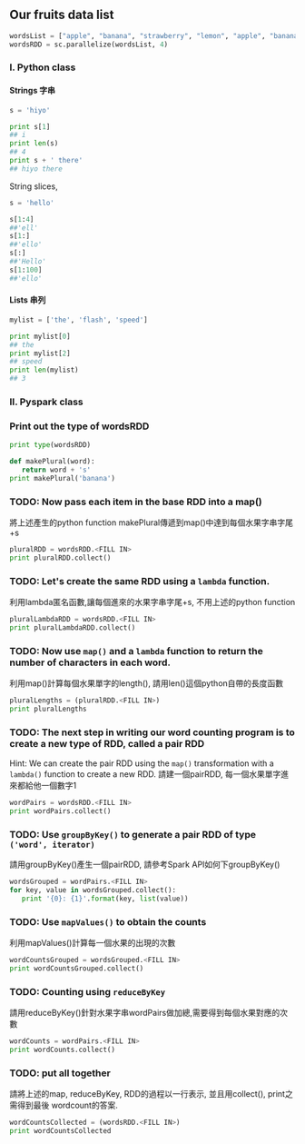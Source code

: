 
## Our fruits data list
```python
wordsList = ["apple", "banana", "strawberry", "lemon", "apple", "banana", "apple", "apple", "apple", "apple", "apple", "lemon", "lemon", "lemon", "banana", "banana", "banana", "banana", "banana", "banana", "apple", "apple", "apple", "apple"]
wordsRDD = sc.parallelize(wordsList, 4)
```

### I. Python class
#### Strings 字串
```python
s = 'hiyo'

print s[1]          
## i
print len(s)        
## 4
print s + ' there'  
## hiyo there
```
String slices,
```python
s = 'hello'

s[1:4]
##'ell'  
s[1:]
##'ello'  
s[:]
##'Hello'
s[1:100]
##'ello'
```

#### Lists 串列
```python
mylist = ['the', 'flash', 'speed']

print mylist[0]    
## the
print mylist[2]    
## speed
print len(mylist)  
## 3
```

### II. Pyspark class

### Print out the type of wordsRDD
```python
print type(wordsRDD)
```
```python
def makePlural(word):
   return word + 's'
print makePlural('banana')
```
### TODO: Now pass each item in the base RDD into a map()
將上述產生的python function makePlural傳遞到map()中達到每個水果字串字尾+s
```python
pluralRDD = wordsRDD.<FILL IN>
print pluralRDD.collect()
```
### TODO: Let's create the same RDD using a `lambda` function.
利用lambda匿名函數,讓每個進來的水果字串字尾+s, 不用上述的python function
```python
pluralLambdaRDD = wordsRDD.<FILL IN>
print pluralLambdaRDD.collect()
```
### TODO: Now use `map()` and a `lambda` function to return the number of characters in each word.
利用map()計算每個水果單字的length(), 請用len()這個python自帶的長度函數
```python
pluralLengths = (pluralRDD.<FILL IN>)
print pluralLengths
```
### TODO: The next step in writing our word counting program is to create a new type of RDD, called a pair RDD
Hint: We can create the pair RDD using the `map()` transformation with a `lambda()` function to create a new RDD.
請建一個pairRDD, 每一個水果單字進來都給他一個數字1
```python
wordPairs = wordsRDD.<FILL IN>
print wordPairs.collect()
```
### TODO: Use `groupByKey()` to generate a pair RDD of type `('word', iterator)`
請用groupByKey()產生一個pairRDD, 請參考Spark API如何下groupByKey()
```python
wordsGrouped = wordPairs.<FILL IN>
for key, value in wordsGrouped.collect():
   print '{0}: {1}'.format(key, list(value))
```
### TODO: Use `mapValues()` to obtain the counts
利用mapValues()計算每一個水果的出現的次數
```python
wordCountsGrouped = wordsGrouped.<FILL IN>
print wordCountsGrouped.collect()
```
### TODO: Counting using `reduceByKey`
請用reduceByKey()針對水果字串wordPairs做加總,需要得到每個水果對應的次數
```python
wordCounts = wordPairs.<FILL IN>
print wordCounts.collect()
```
### TODO: put all together
請將上述的map, reduceByKey, RDD的過程以一行表示, 並且用collect(), print之需得到最後 wordcount的答案.
```python
wordCountsCollected = (wordsRDD.<FILL IN>)
print wordCountsCollected
```
